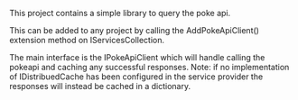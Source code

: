 ﻿This project contains a simple library to query the poke api.

This can be added to any project by calling the AddPokeApiClient() extension method on IServicesCollection.

The main interface is the IPokeApiClient which will handle calling the pokeapi and caching any successful responses.
Note: if no implementation of IDistribuedCache has been configured in the service provider the responses will instead be cached in a dictionary.